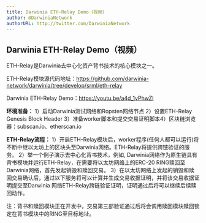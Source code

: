 ```yaml
---
title: Darwinia ETH-Relay Demo（视频）
author: @DarwiniaNetwork
authorURL: http://twitter.com/DarwiniaNetwork
---
```


## Darwinia ETH-Relay Demo（视频）

ETH-Relay是Darwinia去中心化资产背书技术的核心模块之一。

<!--truncate-->

ETH-Relay模块源代码地址：https://github.com/darwinia-network/darwinia/tree/develop/srml/eth-relay

Darwinia ETH-Relay Demo：https://youtu.be/a4d_1vPhwZI

**环境准备：**
1）启动Darwinia测试网络和Ropsten网络节点
2）设置ETH-Relay Genesis Block Header
3）准备worker脚本和提交交易证明脚本4）区块链浏览器：subscan.io、etherscan.io

**ETH-Relay流程：**
1）开启ETH-Relay模块后，worker程序(任何人都可以运行)将不断中继以太坊上的区块头至Darwinia网络。ETH-Relay将提供跨链验证的服务。
2）举一个例子演示去中心化背书技术，例如, Darwinia网络作为原生链具有背书模块并运行ETH-Relay，在需要将以太坊网络上的ERC-20 RING赎回至Darwinia网络，首先发起销毁和赎回交易。
3）在以太坊网络上发起的销毁和赎回交易确认后，通过以下服务将可以计算并生成交易收据证明，并将该交易收据证明提交至Darwinia 网络ETH-Relay跨链验证证明，证明通过后将可以继续后续赎回动作。

注：背书和赎回模块正在开发中，交易第三部验证通过后将会调用赎回模块赎回锁定在背书模块中的RING至目标地址。